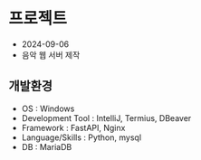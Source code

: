 # 프로젝트
+ 2024-09-06
+ 음악 웹 서버 제작
## 개발환경
+ OS : Windows
+ Development Tool : IntelliJ, Termius, DBeaver
+ Framework : FastAPI, Nginx
+ Language/Skills : Python, mysql
+ DB : MariaDB
